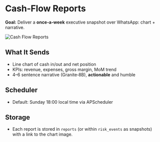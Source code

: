 # Cash‑Flow Reports

**Goal:** Deliver a **once‑a‑week** executive snapshot over WhatsApp: chart + narrative.

![Cash Flow Reports](../docs/CashFlow_Reports.png)

## What It Sends
- Line chart of cash in/out and net position
- KPIs: revenue, expenses, gross margin, MoM trend
- 4–6 sentence narrative (Granite‑8B), **actionable** and humble

## Scheduler
- Default: Sunday 18:00 local time via APScheduler

## Storage
- Each report is stored in `reports` (or within `risk_events` as snapshots) with a link to the chart image.
